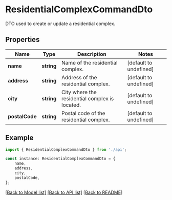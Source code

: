 # ResidentialComplexCommandDto

DTO used to create or update a residential complex.

## Properties

Name | Type | Description | Notes
------------ | ------------- | ------------- | -------------
**name** | **string** | Name of the residential complex. | [default to undefined]
**address** | **string** | Address of the residential complex. | [default to undefined]
**city** | **string** | City where the residential complex is located. | [default to undefined]
**postalCode** | **string** | Postal code of the residential complex. | [default to undefined]

## Example

```typescript
import { ResidentialComplexCommandDto } from './api';

const instance: ResidentialComplexCommandDto = {
    name,
    address,
    city,
    postalCode,
};
```

[[Back to Model list]](../README.md#documentation-for-models) [[Back to API list]](../README.md#documentation-for-api-endpoints) [[Back to README]](../README.md)
